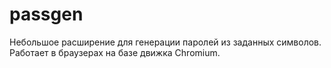 passgen
=======

Небольшое расширение для генерации паролей из заданных символов. Работает в браузерах на базе движка Chromium.